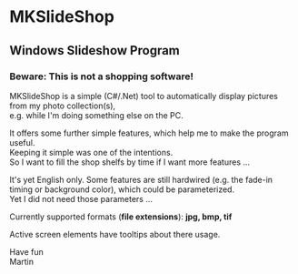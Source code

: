 # MKSlideShop
## Windows Slideshow Program

### Beware: This is not a shopping software!

MKSlideShop is a simple (C#/.Net) tool to automatically display pictures from my photo collection(s),<br> 
e.g. while I'm doing something else on the PC.

It offers some further simple features, which help me to make the program useful.<br>
Keeping it simple was one of the intentions.<br>
So I want to fill the shop shelfs by time if I want more features ...

It's yet English only. Some features are still hardwired (e.g. the fade-in timing or background color), which could be parameterized.<br>
Yet I did not need those parameters ...

Currently supported formats (**file extensions**): **jpg, bmp, tif**

Active screen elements have tooltips about there usage.

Have fun<br>
Martin

